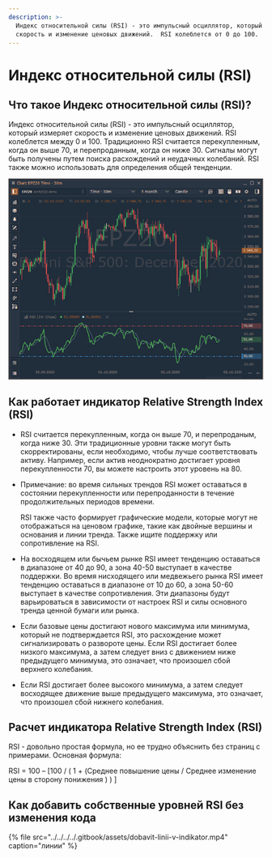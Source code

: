```yaml
---
description: >-
  Индекс относительной силы (RSI) - это импульсный осциллятор, который измеряет
  скорость и изменение ценовых движений.  RSI колеблется от 0 до 100.
---
```


# Индекс относительной силы \(RSI\)

## Что такое Индекс относительной силы \(RSI\)?

Индекс относительной силы \(RSI\) - это импульсный осциллятор, который измеряет скорость и изменение ценовых движений. RSI колеблется между 0 и 100. Традиционно RSI считается перекупленным, когда он выше 70, и перепроданным, когда он ниже 30. Сигналы могут быть получены путем поиска расхождений и неудачных колебаний. RSI также можно использовать для определения общей тенденции.

![](../../../../.gitbook/assets/image%20%2860%29.png)

## Как работает индикатор Relative Strength Index \(RSI\)

* RSI считается перекупленным, когда он выше 70, и перепроданым, когда ниже 30. Эти традиционные уровни также могут быть скорректированы, если необходимо, чтобы лучше соответствовать активу. Например, если актив неоднократно достигает уровня перекупленности 70, вы можете настроить этот уровень на 80.
* Примечание: во время сильных трендов RSI может оставаться в состоянии перекупленности или перепроданности в течение продолжительных периодов времени.

  RSI также часто формирует графические модели, которые могут не отображаться на ценовом графике, такие как двойные вершины и основания и линии тренда. Также ищите поддержку или сопротивление на RSI.

* На восходящем или бычьем рынке RSI имеет тенденцию оставаться в диапазоне от 40 до 90, а зона 40-50 выступает в качестве поддержки. Во время нисходящего или медвежьего рынка RSI имеет тенденцию оставаться в диапазоне от 10 до 60, а зона 50-60 выступает в качестве сопротивления. Эти диапазоны будут варьироваться в зависимости от настроек RSI и силы основного тренда ценной бумаги или рынка.
* Если базовые цены достигают нового максимума или минимума, который не подтверждается RSI, это расхождение может сигнализировать о развороте цены. Если RSI достигает более низкого максимума, а затем следует вниз с движением ниже предыдущего минимума, это означает, что произошел сбой верхнего колебания. 
* Если RSI достигает более высокого минимума, а затем следует восходящее движение выше предыдущего максимума, это означает, что произошел сбой нижнего колебания.

## Расчет индикатора Relative Strength Index \(RSI\)

RSI - довольно простая формула, но ее трудно объяснить без страниц с примерами. Основная формула:

RSI = 100 – \[100 / \( 1 + \(Среднее повышение цены / Среднее изменение цены в сторону понижения \) \) \]

## Как добавить  собственные уровней RSI без изменения кода

{% file src="../../../../.gitbook/assets/dobavit-linii-v-indikator.mp4" caption="линии" %}







